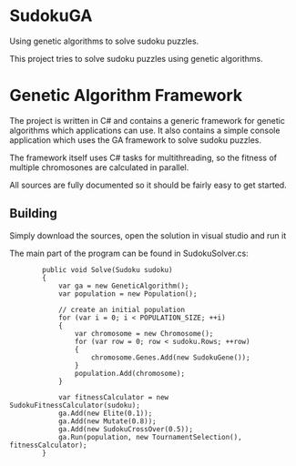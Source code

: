 # SudokuGA
Using genetic algorithms to solve sudoku puzzles.

This project tries to solve sudoku puzzles using genetic algorithms.


# Genetic Algorithm Framework

The project is written in C# and contains a generic framework for genetic algorithms which applications can use.
It also contains a simple console application which uses the GA framework to solve sudoku puzzles.

The framework itself uses C# tasks for multithreading, so the fitness of multiple chromosones are calculated in parallel.

All sources are fully documented so it should be fairly easy to get started. 


## Building

Simply download the sources, open the solution in visual studio and run it

The main part of the program can be found in SudokuSolver.cs:
```
        public void Solve(Sudoku sudoku)
        {
            var ga = new GeneticAlgorithm();
            var population = new Population();
            
            // create an initial population
            for (var i = 0; i < POPULATION_SIZE; ++i)
            {
                var chromosome = new Chromosome();
                for (var row = 0; row < sudoku.Rows; ++row)
                {
                    chromosome.Genes.Add(new SudokuGene());
                }
                population.Add(chromosome);
            }

            var fitnessCalculator = new SudokuFitnessCalculator(sudoku);
            ga.Add(new Elite(0.1));
            ga.Add(new Mutate(0.8));
            ga.Add(new SudokuCrossOver(0.5));
            ga.Run(population, new TournamentSelection(), fitnessCalculator);
        }
```
